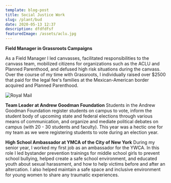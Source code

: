 ```yaml
---
template: blog-post
title: Social Justice Work
slug: /plant/bud
date: 2020-05-13 12:37
description: dfdfdfsf
featuredImage: /assets/aclu.jpg
---
```





**Field Manager in Grassroots Campaigns**

As a Field Manager I led canvasses, facilitated responsibilities to the canvass team, mobilized citizens for organizations such as the ACLU and Planned Parenthood, and defused high risk situations during the canvass. Over the course of my time with Grassroots, I individually raised over $2500 that paid for the legal fee's families at the Mexican-American border acquired and Planned Parenthood.

![Royal Mail](/assets/agf.JPG "Andrew Goodman Foundation Team")

**Team Leader at Andrew Goodman Foundation**
Students in the Andrew Goodman Foundation register students on campus to vote, inform the student body of upcoming state and federal elections through various means of communication, and organize and mediate political debates on campus (with 20 - 30 students and faculty). This year was a hectic one for my team as we were registering students to vote during an election year.

**High School Ambassador at YMCA of the City of New York**
During my senior year, I worked my first job as an ambassador for the YWCA. In this role I led bystander prevention trainings for middle school girls to prevent school bullying, helped create a safe school environment, and educated youth about sexual harassment, and how to help victims before and after an altercation. I also helped maintain a safe space and inclusive environment for young women to share any traumatic experiences.
